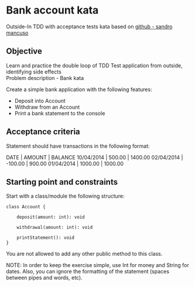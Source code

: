 # Bank account kata

Outside-In TDD with acceptance tests kata based on [github - sandro mancuso](https://github.com/sandromancuso/bank-kata-outsidein-screencast)


## Objective

Learn and practice the double loop of TDD Test application from outside, identifying side effects  
Problem description - Bank kata

Create a simple bank application with the following features:

 - Deposit into Account
 - Withdraw from an Account
 - Print a bank statement to the console


## Acceptance criteria

Statement should have transactions in the following format:

  DATE       | AMOUNT  | BALANCE
  10/04/2014 | 500.00  | 1400.00
  02/04/2014 | -100.00 | 900.00
  01/04/2014 | 1000.00 | 1000.00


## Starting point and constraints

Start with a class/module the following structure:

```
class Account {

    deposit(amount: int): void

    withdrawal(amount: int): void

    printStatement(): void
}
```

You are not allowed to add any other public method to this class.

NOTE: In order to keep the exercise simple, use Int for money and String for dates. Also, you can ignore the formatting of the statement (spaces between pipes and words, etc).
